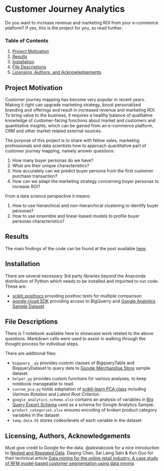 # Customer Journey Analytics

Do you want to increase revenue and marketing ROI from your e-commerce platform? If yes, this is the project for you, so read further.

### Table of Contents
1. [Project Motivation](#motivation)
2. [Results](#results)
4. [Installation](#installation)
3. [File Descriptions](#files)
5. [Licensing, Authors, and Acknowledgements](#licensing)

## Project Motivation<a name="motivation"></a>

Customer journey mapping has become very popular in recent years. Making it right can upgrade marketing strategy, boost personalized branding and offerings and result in increased revenue and marketing ROI. To bring value to the business, it requires a healthy balance of qualitative knowledge of customer-facing functions about market and customers and quantitative insights, which can be gained from an e-commerce platform, CRM and other market related external sources. 

The purpose of this project is to share with fellow sales, marketing professionals and data scientists how to approach quantitative part of customer journey mapping, namely answer questions:
 1. How many buyer personas do we have?
 2. What are their unique characteristics?
 3. How accurately can we predict buyer persona from the first customer purchase transaction?
 4. How can we adapt the marketing strategy concerning buyer personas to increase ROI?
 
 From a data science perspective it means:
 1. How to use hierarchical and non-hierarchical clustering to identify buyer personas?
 2. How to use ensemble and linear-based models to profile buyer personas characteristics?
 
## Results<a name="results"></a>

The main findings of the code can be found at the post available [here](https://medium.com/@alfred.sasko/customer-journey-analytics-will-make-you-more-money-ba7a11cda063).

## Installation <a name="installation"></a>

There are several necessary 3rd party libraries beyond the Anaconda distribution of Python which needs to be installed and imported to run code. These are:
 - [scikit_posthocs](https://scikit-posthocs.readthedocs.io/en/latest/) providing posthoc tests for multiple comparison
 - [google cloud SDK](https://anaconda.org/conda-forge/google-cloud-sdk) providing access to BigQuerry and [Google Analytics Sample Dataset](https://support.google.com/analytics/answer/7586738?hl=en)
 
## File Descriptions <a name="files"></a>

There is 1 notebook available here to showcase work related to the above questions.  Markdown cells were used to assist in walking through the thought process for individual steps.  

There are additional files:
 - `bigquery_.py` provides custom classes of BigqueryTable and BiqqueryDataset to query data to [Google Merchandise Store](https://www.googlemerchandisestore.com/) sample dataset.
 - `helper_py` provides custom functions for various analyses, to keep notebook manageable to read. 
 - `custom_pca.py` holds adaptation of [scikit-learn PCA class](https://scikit-learn.org/stable/modules/generated/sklearn.decomposition.PCA.html) including _Varimax Rotation_ and _Latent Root Criterion_
 - `google_analytics_schema.xlsx` contains an analysis of variables in [Big Query Export Schema](https://support.google.com/analytics/answer/3437719?hl=en) used as a schema for Google Analytics Sample.
 - `product_categories.xlsx` ensures encoding of broken product category variables in the dataset
 - `temp.data.h5` stores codes/levels of each variable in the dataset
 
## Licensing, Authors, Acknowledgements<a name="licensing"></a>

Must give credit to Google for the data.  @alexisbcook for a nice introduction to [Nested and Repeated Data](https://www.kaggle.com/alexisbcook/nested-and-repeated-data). Daqing Chen, Sai Laing Sain & Kun Guo for their technical article [Data mining for the online retail industry: A case study of RFM model-based customer segmentation using data mining](https://link.springer.com/article/10.1057/dbm.2012.17).
